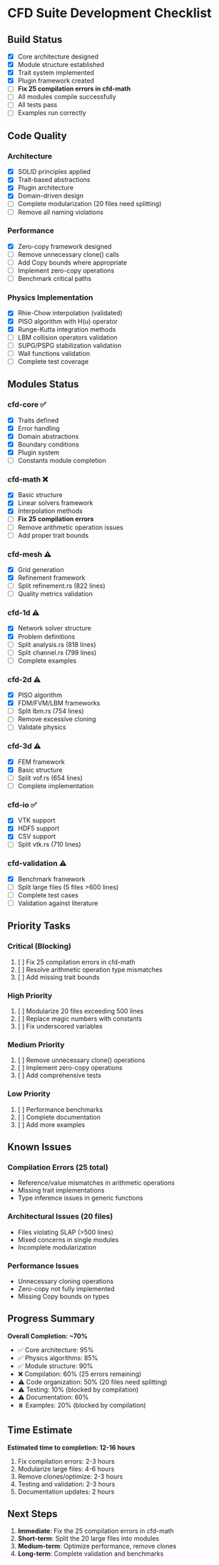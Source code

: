 # CFD Suite Development Checklist

## Build Status
- [x] Core architecture designed
- [x] Module structure established
- [x] Trait system implemented
- [x] Plugin framework created
- [ ] **Fix 25 compilation errors in cfd-math**
- [ ] All modules compile successfully
- [ ] All tests pass
- [ ] Examples run correctly

## Code Quality

### Architecture
- [x] SOLID principles applied
- [x] Trait-based abstractions
- [x] Plugin architecture
- [x] Domain-driven design
- [ ] Complete modularization (20 files need splitting)
- [ ] Remove all naming violations

### Performance
- [x] Zero-copy framework designed
- [ ] Remove unnecessary clone() calls
- [ ] Add Copy bounds where appropriate
- [ ] Implement zero-copy operations
- [ ] Benchmark critical paths

### Physics Implementation
- [x] Rhie-Chow interpolation (validated)
- [x] PISO algorithm with H(u) operator
- [x] Runge-Kutta integration methods
- [ ] LBM collision operators validation
- [ ] SUPG/PSPG stabilization validation
- [ ] Wall functions validation
- [ ] Complete test coverage

## Modules Status

### cfd-core ✅
- [x] Traits defined
- [x] Error handling
- [x] Domain abstractions
- [x] Boundary conditions
- [x] Plugin system
- [ ] Constants module completion

### cfd-math ❌
- [x] Basic structure
- [x] Linear solvers framework
- [x] Interpolation methods
- [ ] **Fix 25 compilation errors**
- [ ] Remove arithmetic operation issues
- [ ] Add proper trait bounds

### cfd-mesh ⚠️
- [x] Grid generation
- [x] Refinement framework
- [ ] Split refinement.rs (822 lines)
- [ ] Quality metrics validation

### cfd-1d ⚠️
- [x] Network solver structure
- [x] Problem definitions
- [ ] Split analysis.rs (818 lines)
- [ ] Split channel.rs (799 lines)
- [ ] Complete examples

### cfd-2d ⚠️
- [x] PISO algorithm
- [x] FDM/FVM/LBM frameworks
- [ ] Split lbm.rs (754 lines)
- [ ] Remove excessive cloning
- [ ] Validate physics

### cfd-3d ⚠️
- [x] FEM framework
- [x] Basic structure
- [ ] Split vof.rs (654 lines)
- [ ] Complete implementation

### cfd-io ✅
- [x] VTK support
- [x] HDF5 support
- [x] CSV support
- [ ] Split vtk.rs (710 lines)

### cfd-validation ⚠️
- [x] Benchmark framework
- [ ] Split large files (5 files >600 lines)
- [ ] Complete test cases
- [ ] Validation against literature

## Priority Tasks

### Critical (Blocking)
1. [ ] Fix 25 compilation errors in cfd-math
2. [ ] Resolve arithmetic operation type mismatches
3. [ ] Add missing trait bounds

### High Priority
1. [ ] Modularize 20 files exceeding 500 lines
2. [ ] Replace magic numbers with constants
3. [ ] Fix underscored variables

### Medium Priority
1. [ ] Remove unnecessary clone() operations
2. [ ] Implement zero-copy operations
3. [ ] Add comprehensive tests

### Low Priority
1. [ ] Performance benchmarks
2. [ ] Complete documentation
3. [ ] Add more examples

## Known Issues

### Compilation Errors (25 total)
- Reference/value mismatches in arithmetic operations
- Missing trait implementations
- Type inference issues in generic functions

### Architectural Issues (20 files)
- Files violating SLAP (>500 lines)
- Mixed concerns in single modules
- Incomplete modularization

### Performance Issues
- Unnecessary cloning operations
- Zero-copy not fully implemented
- Missing Copy bounds on types

## Progress Summary

**Overall Completion: ~70%**

- ✅ Core architecture: 95%
- ✅ Physics algorithms: 85%
- ✅ Module structure: 90%
- ❌ Compilation: 60% (25 errors remaining)
- ⚠️ Code organization: 50% (20 files need splitting)
- ⚠️ Testing: 10% (blocked by compilation)
- ⚠️ Documentation: 60%
- ⏸️ Examples: 20% (blocked by compilation)

## Time Estimate

**Estimated time to completion: 12-16 hours**

1. Fix compilation errors: 2-3 hours
2. Modularize large files: 4-6 hours
3. Remove clones/optimize: 2-3 hours
4. Testing and validation: 2-3 hours
5. Documentation updates: 2 hours

## Next Steps

1. **Immediate**: Fix the 25 compilation errors in cfd-math
2. **Short-term**: Split the 20 large files into modules
3. **Medium-term**: Optimize performance, remove clones
4. **Long-term**: Complete validation and benchmarks